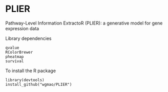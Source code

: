 # PLIER

Pathway-Level Information ExtractoR (PLIER): a generative
model for gene expression data

Library dependencies

```
qvalue
RColorBrewer
pheatmap
survival
```

To install the R package
```
library(devtools)
install_github("wgmao/PLIER")
```
